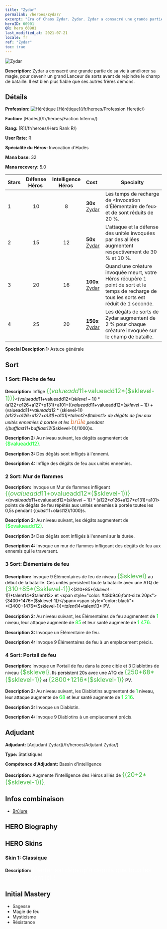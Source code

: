 ```yaml
---
title: "Zydar"
permalink: /heroes/Zydar/
excerpt: "Era of Chaos Zydar. Zydar. Zydar a consacré une grande partie de sa vie à améliorer sa magie, pour devenir un grand Lanceur de sorts avant de rejoindre le champ de bataille. Il est bien plus fiable que ses autres frères démons."
heroID: 60901
QR: hero_60901
last_modified_at: 2021-07-21
locale: fr
ref: "Zydar"
toc: true
---
```

  ![Zydar](/images/h/h_Zydar.jpg)

 **Description:** Zydar a consacré une grande partie de sa vie à améliorer sa magie, pour devenir un grand Lanceur de sorts avant de rejoindre le champ de bataille. Il est bien plus fiable que ses autres frères démons.
## Détails
 **Profession:** ![Hérétique](/images/h/h_prof_10.png)  [Hérétique](/fr/heroes/Profession Heretic/)

 **Faction:** [Hadès](/fr/heroes/Faction Inferno/)

 **Rang:** [R](/fr/heroes/Hero Rank R/)

 **User Rate:** R

 **Spécialité du Héros:** Invocation d'Hadès

 **Mana base:** 32

 **Mana recovery:** 5.0


  | Stars | Défense Héros  | Intelligence Héros  | Cost |     Specialty     |
  |---------|:---------------:|:---------------:|:--|--------------------|
  |    1    | 10 | 8 | **30x** [Zydar](/ItemsFR/her_385/) | Les temps de recharge de <Invocation d'Élémentaire de feu> et de <Portail de feu> sont réduits de 20 %. |
  |    2    | 15 | 12 | **50x** [Zydar](/ItemsFR/her_385/) | L'attaque et la défense des unités invoquées par des alliées augmentent respectivement de 30 % et 10 %. |
  |    3    | 20 | 16 | **100x** [Zydar](/ItemsFR/her_385/) | Quand une créature invoquée meurt, votre Héros récupère 1 point de sort et le temps de recharge de tous les sorts est réduit de 1 seconde. |
  |    4    | 25 | 20 | **150x** [Zydar](/ItemsFR/her_385/) | Les dégâts de sorts de Zydar augmentent de 2 % pour chaque créature invoquée sur le champ de bataille. |

 **Special Desciption 1:** Astuce générale

## Sort
### 1 Sort: Flèche de feu
 **Description:** Inflige <span style="color: #48b946;font-size:20px">{($valueadd11+$valueadd12*($sklevel-1))}</span><span style="color: black"><($valueadd11+$valueadd12*($sklevel-1))*($a122+$a126+$a127+$a131)+$a101+(($valueadd11+$valueadd12*($sklevel-1))+($valueadd11+$valueadd12*($sklevel-1))*($a122+$a126+$a127+$a131)+$a101)*$talent2+$talent1> de dégâts de feu aux unités ennemies à portée et les <span style="color: #e07c44;font-size:20px">brûle</span><span style="color: black"> pendant {($bufflast11+$bufflast12*($sklevel-1))/1000}s.

 **Description 2:** Au niveau suivant, les dégâts augmentent de <span style="color: #00ff22;font-size:16px">{$valueadd12}</span><span style="color: black">.

 **Description 3:** Des dégâts sont infligés à l'ennemi.

 **Description 4:** Inflige des dégâts de feu aux unités ennemies.

### 2 Sort: Mur de flammes
 **Description:** Invoque un Mur de flammes infligeant <span style="color: #48b946;font-size:20px">{($ovalueadd11+$ovalueadd12*($sklevel-1))}</span><span style="color: black"><($ovalueadd11+$ovalueadd12*($sklevel-1))*($a122+$a126+$a127+$a131)+$a101> points de dégâts de feu répétés aux unités ennemies à portée toutes les 0,5s pendant {($olast11+$olast12)/1000}s.

 **Description 2:** Au niveau suivant, les dégâts augmentent de <span style="color: #00ff22;font-size:16px">{$ovalueadd12}</span><span style="color: black">.

 **Description 3:** Des dégâts sont infligés à l'ennemi sur la durée.

 **Description 4:** Invoque un mur de flammes infligeant des dégâts de feu aux ennemis qui le traversent.

### 3 Sort: Élémentaire de feu
 **Description:** Invoque 9 Élémentaires de feu de niveau <span style="color: #48b946;font-size:20px">{$sklevel}</span><span style="color: black"> au début de la bataille. Ces unités persistent toute la bataille avec une ATQ de <span style="color: #48b946;font-size:20px">{310+85*($sklevel-1)}</span><span style="color: black"><(310+85*($sklevel-1))*$talent14+$talent13> et <span style="color: #48b946;font-size:20px">{3400+1476*($sklevel-1)}</span><span style="color: black"><(3400+1476*($sklevel-1))*$talent14+$talent13> PV.

 **Description 2:** Au niveau suivant, les Élémentaires de feu augmentent de <span style="color: #00ff22;font-size:16px">1</span><span style="color: black"> niveau, leur attaque augmente de <span style="color: #00ff22;font-size:16px">85</span><span style="color: black"> et leur santé augmente de <span style="color: #00ff22;font-size:16px">1 476</span><span style="color: black">.

 **Description 3:** Invoque un Élémentaire de feu.

 **Description 4:** Invoque 9 Élémentaires de feu à un emplacement précis.

### 4 Sort: Portail de feu
 **Description:** Invoque un Portail de feu dans la zone cible et 3 Diablotins de niveau <span style="color: #48b946;font-size:20px">{$sklevel}</span><span style="color: black">. Ils persistent 20s avec une ATQ de <span style="color: #48b946;font-size:20px">{250+68*($sklevel-1)}</span><span style="color: black"> et <span style="color: #48b946;font-size:20px">{2800+1216*($sklevel-1)}</span><span style="color: black"> PV.

 **Description 2:** Au niveau suivant, les Diablotins augmentent de <span style="color: #00ff22;font-size:16px">1</span><span style="color: black"> niveau, leur attaque augmente de <span style="color: #00ff22;font-size:16px">68</span><span style="color: black"> et leur santé augmente de <span style="color: #00ff22;font-size:16px">1 216</span><span style="color: black">.

 **Description 3:** Invoque un Diablotin.

 **Description 4:** Invoque 9 Diablotins à un emplacement précis.


## Adjudant

 **Adjudant:**  [Adjudant Zydar](/fr/heroes/Adjutant Zydar/) 

 **Type:**  Statistiques 

 **Compétence d'Adjudant:**  Bassin d'intelligence 

 **Description:** Augmente l'intelligence des Héros alliés de <span style="color: #48b946;font-size:20px">{(20+2*($sklevel-1))}</span><span style="color: black">.

## Infos combinaison

* [Brûlure](/fr/combination/Brûlure/) 

## HERO Biography

## HERO Skins
### Skin 1: **Classique**

 **Description:** <span style="color: #ffffff;font-size:20px">L'enfer est dépeuplé depuis que tous les démons sont ici ! </span>



## Initial Mastery
   - Sagesse
   - Magie de feu
   - Mysticisme
   - Résistance

